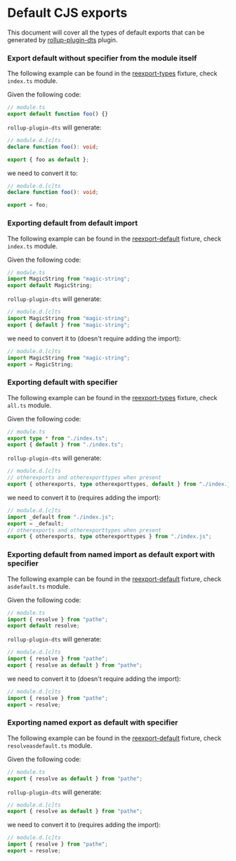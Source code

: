 # Default CJS exports

This document will cover all the types of default exports that can be generated by [rollup-plugin-dts](https://github.com/Swatinem/rollup-plugin-dts) plugin.

### Export default without specifier from the module itself

The following example can be found in the [reexport-types](../../../../test/cjs-types-fixture/reexport-types) fixture, check `index.ts` module.

Given the following code:

```ts
// module.ts
export default function foo() {}
```

`rollup-plugin-dts` will generate:

```ts
// module.d.[c]ts
declare function foo(): void;

export { foo as default };
```

we need to convert it to:

```ts
// module.d.[c]ts
declare function foo(): void;

export = foo;
```

### Exporting default from default import

The following example can be found in the [reexport-default](../../../../test/cjs-types-fixture/reexport-default) fixture, check `index.ts` module.

Given the following code:

```ts
// module.ts
import MagicString from "magic-string";
export default MagicString;
```

`rollup-plugin-dts` will generate:

```ts
// module.d.[c]ts
import MagicString from "magic-string";
export { default } from "magic-string";
```

we need to convert it to (doesn't require adding the import):

```ts
// module.d.[c]ts
import MagicString from "magic-string";
export = MagicString;
```

### Exporting default with specifier

The following example can be found in the [reexport-types](../../../../test/cjs-types-fixture/reexport-types) fixture, check `all.ts` module.

Given the following code:

```ts
// module.ts
export type * from "./index.ts";
export { default } from "./index.ts";
```

`rollup-plugin-dts` will generate:

```ts
// module.d.[c]ts
// otherexports and otherexporttypes when present
export { otherexports, type otherexporttypes, default } from "./index.js";
```

we need to convert it to (requires adding the import):

```ts
// module.d.[c]ts
import _default from "./index.js";
export = _default;
// otherexports and otherexporttypes when present
export { otherexports, type otherexporttypes } from "./index.js";
```

### Exporting default from named import as default export with specifier

The following example can be found in the [reexport-default](../../../../test/cjs-types-fixture/reexport-default) fixture, check `asdefault.ts` module.

Given the following code:

```ts
// module.ts
import { resolve } from "pathe";
export default resolve;
```

`rollup-plugin-dts` will generate:

```ts
// module.d.[c]ts
import { resolve } from "pathe";
export { resolve as default } from "pathe";
```

we need to convert it to (doesn't require adding the import):

```ts
// module.d.[c]ts
import { resolve } from "pathe";
export = resolve;
```

### Exporting named export as default with specifier

The following example can be found in the [reexport-default](../../../../test/cjs-types-fixture/reexport-default) fixture, check `resolveasdefault.ts` module.

Given the following code:

```ts
// module.ts
export { resolve as default } from "pathe";
```

`rollup-plugin-dts` will generate:

```ts
// module.d.[c]ts
export { resolve as default } from "pathe";
```

we need to convert it to (requires adding the import):

```ts
// module.d.[c]ts
import { resolve } from "pathe";
export = resolve;
```
